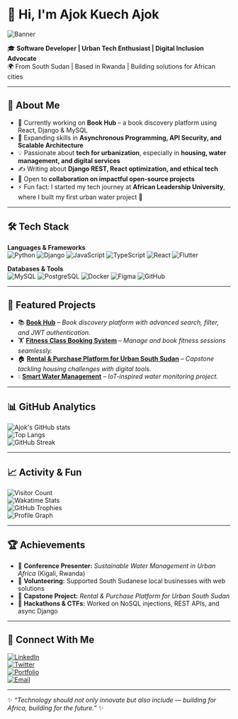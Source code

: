 # 👋 Hi, I'm Ajok Kuech Ajok  

![Banner](https://i.imgur.com/8MupZHY.png) <!-- replace with your own banner -->

🎓 **Software Developer | Urban Tech Enthusiast | Digital Inclusion Advocate**  
🌍 From South Sudan | Based in Rwanda | Building solutions for African cities  

---

## 💫 About Me  
- 🔭 Currently working on **Book Hub** – a book discovery platform using React, Django & MySQL  
- 🌱 Expanding skills in **Asynchronous Programming, API Security, and Scalable Architecture**  
- 💡 Passionate about **tech for urbanization**, especially in **housing, water management, and digital services**  
- ✍️ Writing about **Django REST, React optimization, and ethical tech**  
- 🤝 Open to **collaboration on impactful open-source projects**  
- ⚡ Fun fact: I started my tech journey at **African Leadership University**, where I built my first urban water project 🚰  

---

## 🛠️ Tech Stack  

**Languages & Frameworks**  
![Python](https://img.shields.io/badge/Python-3776AB?logo=python&logoColor=white)  ![Django](https://img.shields.io/badge/Django-092E20?logo=django&logoColor=white)  ![JavaScript](https://img.shields.io/badge/JavaScript-F7DF1E?logo=javascript&logoColor=black)  ![TypeScript](https://img.shields.io/badge/TypeScript-3178C6?logo=typescript&logoColor=white)  ![React](https://img.shields.io/badge/React-61DAFB?logo=react&logoColor=black)  ![Flutter](https://img.shields.io/badge/Flutter-02569B?logo=flutter&logoColor=white)  

**Databases & Tools**  
![MySQL](https://img.shields.io/badge/MySQL-4479A1?logo=mysql&logoColor=white)  ![PostgreSQL](https://img.shields.io/badge/PostgreSQL-4169E1?logo=postgresql&logoColor=white)  ![Docker](https://img.shields.io/badge/Docker-2496ED?logo=docker&logoColor=white)  ![Figma](https://img.shields.io/badge/Figma-F24E1E?logo=figma&logoColor=white)  ![GitHub](https://img.shields.io/badge/GitHub-181717?logo=github&logoColor=white)  

---

## 🚀 Featured Projects  

- 📚 **[Book Hub](https://github.com/your-username/book-hub)** – *Book discovery platform with advanced search, filter, and JWT authentication.*  
- 🏋️ **[Fitness Class Booking System](https://github.com/your-username/fitness-booking)** – *Manage and book fitness sessions seamlessly.*  
- 🏠 **[Rental & Purchase Platform for Urban South Sudan](https://github.com/your-username/rental-platform)** – *Capstone tackling housing challenges with digital tools.*  
- 💧 **[Smart Water Management](https://github.com/your-username/smart-water-management)** – *IoT-inspired water monitoring project.*  

---

## 📊 GitHub Analytics  

![Ajok's GitHub stats](https://github-readme-stats.vercel.app/api?username=ajokkuechajokdeng&show_icons=true&theme=radical)  
![Top Langs](https://github-readme-stats.vercel.app/api/top-langs/?username=ajokkuechajokdeng&layout=compact&theme=radical)  
![GitHub Streak](https://github-readme-streak-stats.herokuapp.com/?user=ajokkuechajokdeng&theme=radical)  

---

## 📈 Activity & Fun  

![Visitor Count](https://komarev.com/ghpvc/?username=ajokkuechajokdeng&label=Visitors&color=0e75b6&style=flat)  
![Wakatime Stats](https://github-readme-stats.vercel.app/api/wakatime?username=your-wakatime-ajokkuechajokdeng&theme=radical)  
![GitHub Trophies](https://github-profile-trophy.vercel.app/?username=ajokkuechajokdeng&theme=radical&no-frame=true&margin-w=10)  
![Profile Graph](https://github-readme-activity-graph.vercel.app/graph?username=ajokkuechajokdeng&theme=react-dark)  

---

## 🏆 Achievements  

- 🌟 **Conference Presenter:** *Sustainable Water Management in Urban Africa* (Kigali, Rwanda)  
- 🌟 **Volunteering:** Supported South Sudanese local businesses with web solutions  
- 🌟 **Capstone Project:** *Rental & Purchase Platform for Urban South Sudan*  
- 🌟 **Hackathons & CTFs:** Worked on NoSQL injections, REST APIs, and async Django  

---

## 🤝 Connect With Me  

[![LinkedIn](https://img.shields.io/badge/LinkedIn-blue?logo=linkedin&logoColor=white)](https://linkedin.com/in/your-profile)  
[![Twitter](https://img.shields.io/badge/Twitter-%231DA1F2.svg?logo=Twitter&logoColor=white)](https://twitter.com/your-handle)  
[![Portfolio](https://img.shields.io/badge/Portfolio-000000?logo=vercel&logoColor=white)](https://your-portfolio.com)  
[![Email](https://img.shields.io/badge/Email-D14836?logo=gmail&logoColor=white)](mailto:your.email@example.com)  

---

✨ *“Technology should not only innovate but also include — building for Africa, building for the future.”* ✨  
